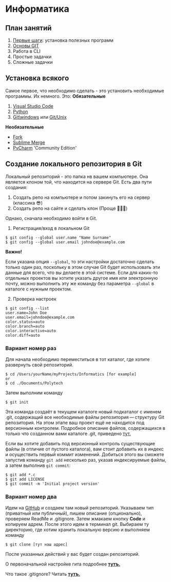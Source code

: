 # Информатика
## План занятий
1. [Первые шаги](##Первые_шаги): установка полезных программ
2. [Основы GIT](##Создание_локального_репозитория_в_Git)
3. Работа в CLI
4. Простые задачки
5. Сложные задачки

## Установка всякого
Самое первое, что необходимо сделать - это установить необходимые программы.
Их немного. Это:
**Обязательные**
1. [Visual Studio Code](https://code.visualstudio.com/download)
2. [Python](https://www.python.org/downloads/)
3. [Git\windows](https://git-scm.com/download/win) или [Git/Unix](https://git-scm.com/book/ru/v2/Введение-Установка-Git)


**Необязательные**

   * [Fork](https://git-fork.com)
   * [Sublime Merge](https://www.sublimemerge.com/download)
   * [PyCharm](https://www.jetbrains.com/ru-ru/pycharm/) 'Community Edition'
   
## Создание локального репозитория в Git

Локальный репозиторий - это папка нв вашем компьютере. Она является клоном той, что находится на сервере Git. Есть два пути создания:

1. Создать репо на компьютере и потом закинуть его на сервер (классика 😎)
2. Создать репо на сайте и сделать клон (Проще 🤷🏼‍♂️)

Однако, сначала необходимо войти в Git.
1. Регистрация/вход в локальном Git
   
```
$ git config --global user.name "Name Surname"
$ git config --global user.email johndoe@example.com
```
**Важно!**

Если указана опция `--global`, то эти настройки достаточно сделать только один раз, поскольку в этом случае Git будет использовать эти данные для всего, что вы делаете в этой системе. Если для каких-то отдельных проектов вы хотите указать другое имя или электронную почту, можно выполнить эту же команду без параметра `--global` в каталоге с нужным проектом.

2. Проверка настроек

```
$ git config --list
user.name=John Doe
user.email=johndoe@example.com
color.status=auto
color.branch=auto
color.interactive=auto
color.diff=auto
```
### Вариант номер раз

Для начала необходимо переместиться в тот каталог, где хотите развернуть свой репозиторий.

```
$ cd /Users/yourName/myProjects/Informatics [for example]
or
$ cd ./Documents/Polytech
```

Затем выполним команду

```
$ git init
```

Эта команда создаёт в текущем каталоге новый подкаталог с именем .git, содержащий все необходимые файлы репозитория — структуру Git репозитория. На этом этапе ваш проект ещё не находится под версионным контролем. Подробное описание файлов, содержащихся в только что созданном вами каталоге .git, приведено [тут.](https://git-scm.com/book/ru/v2/Git-изнутри-Сантехника-и-Фарфор#ch10-git-internals)


Если вы хотите добавить под версионный контроль существующие файлы (в отличие от пустого каталога), вам стоит добавить их в индекс и осуществить первый коммит изменений. Добиться этого вы сможете запустив команду `git add` несколько раз, указав индексируемые файлы, а затем выполнив `git commit`:

```
$ git add *.c
$ git add LICENSE
$ git commit -m 'Initial project version'
```

### Вариант номер два

Идем на [GitHub](https://github.com) и создаем там новый репозиторий. Указываем тип (приватный или публичный), пишем описание (опционально), проверяем ReadMe и .gitignore. Затем жмакаем кнопку **Code** и копируем адрем. После этого идем в терминал git. 
Выбираем ту директорию, где хотим хранить локальную версию и выполняем команду

```
$ git clone [тут наш адрес]
```
После указанных действий у вас будет создан репозиторий.

О первоначальной настройке гита подробнее [**тутъ.**](https://git-scm.com/book/ru/v2/Введение-Первоначальная-настройка-Git)


Что такое .gitignore? Читать [**тутъ.**](https://docs.github.com/ru/get-started/getting-started-with-git/ignoring-files)